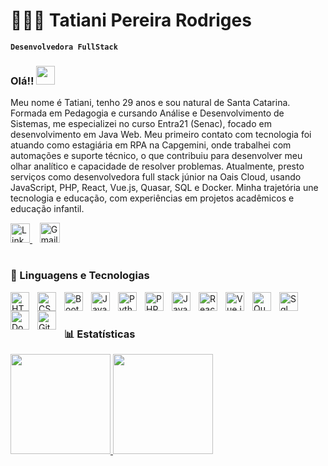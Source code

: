 # 👩🏻‍💻 Tatiani Pereira Rodriges
**`Desenvolvedora FullStack`**

### Olá!! <img src="https://raw.githubusercontent.com/MartinHeinz/MartinHeinz/master/wave.gif" width="30px">
Meu nome é Tatiani, tenho 29 anos e sou natural de Santa Catarina. Formada em Pedagogia e cursando Análise e Desenvolvimento de Sistemas, me especializei no curso Entra21 (Senac), focado em desenvolvimento em Java Web. Meu primeiro contato com tecnologia foi atuando como estagiária em RPA na Capgemini, onde trabalhei com automações e suporte técnico, o que contribuiu para desenvolver meu olhar analítico e capacidade de resolver problemas. Atualmente, presto serviços como desenvolvedora full stack júnior na Oais Cloud, usando JavaScript, PHP, React, Vue.js, Quasar, SQL e Docker. Minha trajetória une tecnologia e educação, com experiências em projetos acadêmicos e educação infantil.
<p align="left" justify="center">
  <a href="https://www.linkedin.com/in/tatianipereirarodrigues" target="_blank">
  <img width="31px" alt="LinkedIn" title="LinkedIn" src="https://cdn.jsdelivr.net/gh/devicons/devicon@latest/icons/linkedin/linkedin-original.svg"/>
</a>
  &#8287;&#8287;
<a href="mailto:rodriguespereiratatiani@gmail.com">
  <img width="32px" alt="Gmail" title="Gmail" src="https://upload.wikimedia.org/wikipedia/commons/4/4e/Gmail_Icon.png"/>
</a>
</p>

#

### 🤖 Linguagens e Tecnologias

<img 
    align="left" 
    alt="HTML"
    title="HTML" 
    width="30px" 
    style="padding-right: 10px;" 
    src="https://cdn.jsdelivr.net/gh/devicons/devicon@latest/icons/html5/html5-original.svg" 
/>
<img 
    align="left" 
    alt="CSS" 
    title="CSS"
    width="30px" 
    style="padding-right: 10px;" 
    src="https://cdn.jsdelivr.net/gh/devicons/devicon@latest/icons/css3/css3-original.svg" 
/>
<img 
    align="left" 
    alt="Bootstrap"
    title="Bootstrap" 
    width="30px" 
    style="padding-right: 10px;" 
    src="https://cdn.jsdelivr.net/gh/devicons/devicon@latest/icons/bootstrap/bootstrap-original.svg" 
/>
<img 
    align="left" 
    alt="Java" 
    title="Java"
    width="30px" 
    style="padding-right: 10px;" 
    src="https://cdn.jsdelivr.net/gh/devicons/devicon@latest/icons/java/java-original.svg" 
/>
<img 
    align="left" 
    alt="Python" 
    title="Python"
    width="30px" 
    style="padding-right: 10px;" 
    src="https://cdn.jsdelivr.net/gh/devicons/devicon@latest/icons/python/python-original.svg" 
/>
<img 
    align="left" 
    alt="PHP" 
    title="PHP"
    width="30px" 
    style="padding-right: 10px;" 
    src="https://cdn.jsdelivr.net/gh/devicons/devicon@latest/icons/php/php-original.svg" 
/>
<img 
    align="left" 
    alt="JavaScript" 
    title="JavaScript"
    width="30px" 
    style="padding-right: 10px;" 
    src="https://cdn.jsdelivr.net/gh/devicons/devicon@latest/icons/javascript/javascript-original.svg" 
/>
<img 
    align="left" 
    alt="React"
    title="React" 
    width="30px" 
    style="padding-right: 10px;" 
    src="https://cdn.jsdelivr.net/gh/devicons/devicon@latest/icons/react/react-original.svg" 
/>

<img 
    align="left" 
    alt="Vue.js"
    title="Vue.js" 
    width="30px" 
    style="padding-right: 10px;" 
    src="https://cdn.jsdelivr.net/gh/devicons/devicon@latest/icons/vuejs/vuejs-original.svg"
/>
<img 
    align="left" 
    alt="Quasar"
    title="Quasar" 
    width="30px" 
    style="padding-right: 10px;" 
    src="https://cdn.jsdelivr.net/gh/devicons/devicon@latest/icons/quasar/quasar-original.svg" 
/>
<img 
    align="left" 
    alt="Sql" 
    title="Sql"
    width="30px" 
    style="padding-right: 10px;" 
    src="https://cdn.jsdelivr.net/gh/devicons/devicon@latest/icons/mysql/mysql-original.svg" 
/>
<img 
    align="left" 
    alt="Docker" 
    title="Docker"
    width="30px" 
    style="padding-right: 10px;" 
    src="https://cdn.jsdelivr.net/gh/devicons/devicon@latest/icons/docker/docker-original.svg" 
/>
<img 
    align="left" 
    alt="Git" 
    title="Git"
    width="30px" 
    style="padding-right: 10px;" 
    src="https://cdn.jsdelivr.net/gh/devicons/devicon@latest/icons/git/git-original.svg" 
/>

<br/>

#

### 📊 Estatísticas
<div align="left">
  <a href="https://github.com/tatianirodrigues">
<img height="160em" src="https://github-readme-stats.vercel.app/api?username=tatianirodrigues&show_icons=true&theme=solarized-light&include_all_commits=true&locale=pt-br&count_private=true" />
<img height="160em" src="https://github-readme-stats.vercel.app/api/top-langs/?username=tatianirodrigues&layout=compact&custom_title=Tecnologias&langs_count=9&theme=solarized-light&cache_seconds=86400" />








